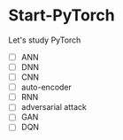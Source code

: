 # Start-PyTorch
Let's study PyTorch
- [ ] ANN
- [ ] DNN
- [ ] CNN
- [ ] auto-encoder
- [ ] RNN
- [ ] adversarial attack
- [ ] GAN
- [ ] DQN

